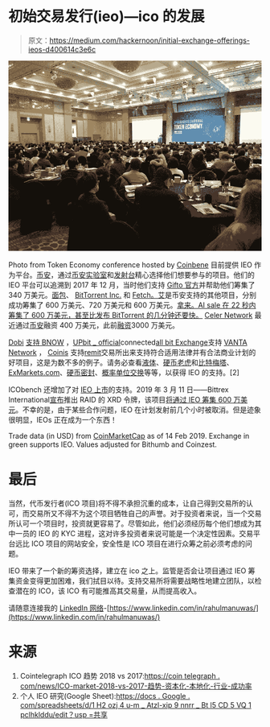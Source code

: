 # 初始交易发行(ieo)—ico 的发展

> 原文：<https://medium.com/hackernoon/initial-exchange-offerings-ieos-d400614c3e6c>

![](img/2f3561c32bf68ff8dcf3e33b77f48aa3.png)

Photo from Token Economy conference hosted by [Coinbene](https://medium.com/u/851863720f17#/) 目前提供 IEO 作为平台。[币安](https://medium.com/u/57600910a883?source=post_page-----d400614c3e6c--------------------------------)，通过[币安实验室](https://medium.com/u/7094e86e7985?source=post_page-----d400614c3e6c--------------------------------)和[发射台](https://launchpad.binance.com/?lang=en)精心选择他们想要参与的项目。他们的 IEO 平台可以追溯到 2017 年 12 月，当时他们支持 [Gifto 官方](https://medium.com/u/5eb5a7ba5ecf?source=post_page-----d400614c3e6c--------------------------------)并帮助他们筹集了 340 万美元。[面包](https://brd.com/)、 [BitTorrent Inc.](https://medium.com/u/126e2cd3288a?source=post_page-----d400614c3e6c--------------------------------) 和 [Fetch。艾](https://medium.com/u/62c8e4668df0?source=post_page-----d400614c3e6c--------------------------------)是币安支持的其他项目，分别成功筹集了 600 万美元、720 万美元和 600 万美元。[拿来。AI sale 在 22 秒内筹集了 600 万美元，甚至比发布 BitTorrent 的几分钟还要快。](https://medium.com/u/62c8e4668df0?source=post_page-----d400614c3e6c--------------------------------) [Celer Network](https://medium.com/u/ab21b4c12103?source=post_page-----d400614c3e6c--------------------------------) 最近通过[币安](https://medium.com/u/57600910a883?source=post_page-----d400614c3e6c--------------------------------)融资 400 万美元，此前[融资](https://unhashed.com/cryptocurrency-news/celer-tokens-sell-out-rapidly-on-binance-launchpad/)3000 万美元。

[Dobi](https://medium.com/u/8c3b3c83ff16?source=post_page-----d400614c3e6c--------------------------------) [支持 BNOW](https://www.dobiexchange.com/index/bnowlandingpage) ，[UPbit _ official](https://medium.com/u/2a2ff9b28656?source=post_page-----d400614c3e6c--------------------------------)connected[all bit Exchange](https://medium.com/u/a0692123a6ee?source=post_page-----d400614c3e6c--------------------------------)支持 [VANTA Network](https://medium.com/u/45d529588fc?source=post_page-----d400614c3e6c--------------------------------) ， [Coinis](https://www.coinis.co.kr/etc/ico/icoHome.do) 支持[remit](https://remiit.io/)交易所出来支持符合适用法律并有合法商业计划的好项目，这是为数不多的例子。请务必查看[液体](https://medium.com/u/6a959a8124b9?source=post_page-----d400614c3e6c--------------------------------)、[硬币老虎](https://medium.com/u/8f84f3961916?source=post_page-----d400614c3e6c--------------------------------)和[比特梅塔](http://bitmeta.co.kr/)、[ExMarkets.com](https://medium.com/u/6ef3b3447363?source=post_page-----d400614c3e6c--------------------------------)、[硬币密封](https://medium.com/u/882455977bdb?source=post_page-----d400614c3e6c--------------------------------)、[概率单位交换](https://medium.com/u/88b8c6d2a78e?source=post_page-----d400614c3e6c--------------------------------)等等，以获得 IEO 的支持。[2]

ICObench 还增加了对 [IEO 上市](https://icobench.com/ieo)的支持。2019 年 3 月 11 日——Bittrex International[宣布](https://bittrex.zendesk.com/hc/en-us/signin?return_to=https%3A%2F%2Fbittrex.zendesk.com%2Fhc%2Fen-us%2Farticles%2F360024869492-Bittrex-International-to-Host-RAID-XRD-Token-Initial-Exchange-Offering-)推出 RAID 的 XRD 令牌，该项目[将通过 IEO 筹集 600 万美元](https://cryptoslate.com/bittrex-reinvents-the-ico-initial-exchange-offering-launches-6m-token-sale/)。不幸的是，由于某些合作问题，IEO 在计划发射前几个小时被取消。但是迹象很明显，IEOs 正在成为一个东西！

Trade data (in USD) from [CoinMarketCap](https://medium.com/u/61618ab68590?source=post_page-----d400614c3e6c--------------------------------) as of 14 Feb 2019\. Exchange in green supports IEO. Values adjusted for Bithumb and Coinzest.

# 最后

当然，代币发行者(ICO 项目)将不得不承担沉重的成本，让自己得到交易所的认可，而交易所又不得不为这个项目牺牲自己的声誉。对于投资者来说，当一个交易所认可一个项目时，投资就更容易了。尽管如此，他们必须经历每个他们想成为其中一员的 IEO 的 KYC 进程，这对许多投资者来说可能是一个决定性因素。交易平台远比 ICO 项目的网站安全，安全性是 ICO 项目在进行众筹之前必须考虑的问题。

IEO 带来了一个新的筹资选择，建立在 ico 之上。监管是否会让项目通过 IEO 筹集资金变得更加困难，我们拭目以待。支持交易所将需要战略性地建立团队，以检查潜在的 ICO，该 ICO 有可能推高其交易量，从而提高收入。

请随意连接我的 [LinkedIn 网络](https://www.linkedin.com/in/rahulmanuwas/)-[https://www.linkedin.com/in/rahulmanuwas/](https://www.linkedin.com/in/rahulmanuwas/)

# 来源

1.  Cointelegraph ICO 趋势 2018 vs 2017:[https://coin telegraph . com/news/ICO-market-2018-vs-2017-趋势-资本化-本地化-行业-成功率](https://cointelegraph.com/news/ico-market-2018-vs-2017-trends-capitalization-localization-industries-success-rate)
2.  个人 IEO 研究(Google Sheet):[https://docs . Google . com/spreadsheets/d/1 H2 ozj 4 u-m _ Atzl-xip 9 nnrr _ Bt l5 CD 5 VQ 1 pclhklddu/edit？usp =共享](https://docs.google.com/spreadsheets/d/1H2Ozj4U-m_Atzl-XIP9nnRr_Btl5cD5Vq1PclHkldDU/edit?usp=sharing)